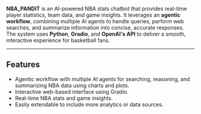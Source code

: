 

**NBA_PANDIT** is an AI-powered NBA stats chatbot that provides real-time player statistics, team data, and game insights. It leverages an **agentic workflow**, combining multiple AI agents to handle queries, perform web searches, and summarize information into concise, accurate responses. The system uses **Python**, **Gradio**, and **OpenAI's API** to deliver a smooth, interactive experience for basketball fans.

---

## Features

- Agentic workflow with multiple AI agents for searching, reasoning, and summarizing NBA data using charts and plots.
- Interactive web-based interface using Gradio.
- Real-time NBA stats and game insights.
- Easily extendable to include more analytics or data sources.
